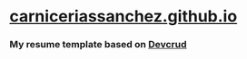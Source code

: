 # [carniceriassanchez.github.io](https://carniceriassanchez.github.io/)

### My resume template based on [Devcrud](https://wwww.devcrud.com/)
